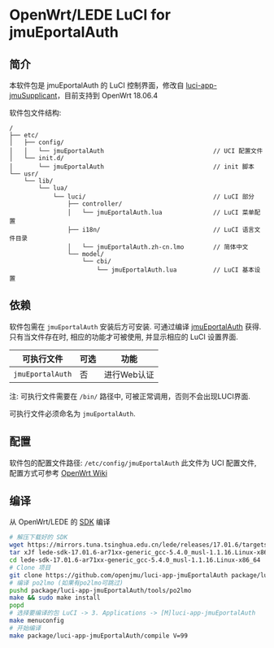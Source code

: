 OpenWrt/LEDE LuCI for jmuEportalAuth
===

简介
---

本软件包是 jmuEportalAuth 的 LuCI 控制界面，修改自 [luci-app-jmuSupplicant](https://github.com/LGiki/luci-app-jmuSupplicant)，目前支持到 OpenWrt 18.06.4

软件包文件结构:

```
/
├── etc/
│   ├── config/
│   │   └── jmuEportalAuth                              // UCI 配置文件
│   └── init.d/
│       └── jmuEportalAuth                              // init 脚本
└── usr/
    └── lib/
        └── lua/
            └── luci/                                   // LuCI 部分
                ├── controller/
                │   └── jmuEportalAuth.lua              // LuCI 菜单配置
                ├── i18n/                               // LuCI 语言文件目录
                │   └── jmuEportalAuth.zh-cn.lmo        // 简体中文
                └── model/
                    └── cbi/
                        └── jmuEportalAuth.lua          // LuCI 基本设置
```

依赖
---

软件包需在 `jmuEportalAuth` 安装后方可安装.
可通过编译 [jmuEportalAuth](https://github.com/openjmu/jmuEportalAuth) 获得.
只有当文件存在时, 相应的功能才可被使用, 并显示相应的 LuCI 设置界面.

 可执行文件  | 可选 | 功能
 ------------|------|-------------
 `jmuEportalAuth` | 否   | 进行Web认证

注: 可执行文件需要在 `/bin/` 路径中, 可被正常调用，否则不会出现LUCI界面.

可执行文件必须命名为 `jmuEportalAuth`.

配置
---

软件包的配置文件路径: `/etc/config/jmuEportalAuth`
此文件为 UCI 配置文件, 配置方式可参考 [OpenWrt Wiki][uci]

编译
---

从 OpenWrt/LEDE 的 [SDK][openwrt-sdk] 编译

```bash
# 解压下载好的 SDK
wget https://mirrors.tuna.tsinghua.edu.cn/lede/releases/17.01.6/targets/ar71xx/generic/lede-sdk-17.01.6-ar71xx-generic_gcc-5.4.0_musl-1.1.16.Linux-x86_64.tar.xz
tar xJf lede-sdk-17.01.6-ar71xx-generic_gcc-5.4.0_musl-1.1.16.Linux-x86_64.tar.xz
cd lede-sdk-17.01.6-ar71xx-generic_gcc-5.4.0_musl-1.1.16.Linux-x86_64
# Clone 项目
git clone https://github.com/openjmu/luci-app-jmuEportalAuth package/luci-app-jmuEportalAuth
# 编译 po2lmo (如果有po2lmo可跳过)
pushd package/luci-app-jmuEportalAuth/tools/po2lmo
make && sudo make install
popd
# 选择要编译的包 LuCI -> 3. Applications -> [M]luci-app-jmuEportalAuth
make menuconfig
# 开始编译
make package/luci-app-jmuEportalAuth/compile V=99
```

[openwrt-sdk]: https://openwrt.org/docs/guide-developer/using_the_sdk
[uci]: https://openwrt.org/docs/guide-user/base-system/uci

